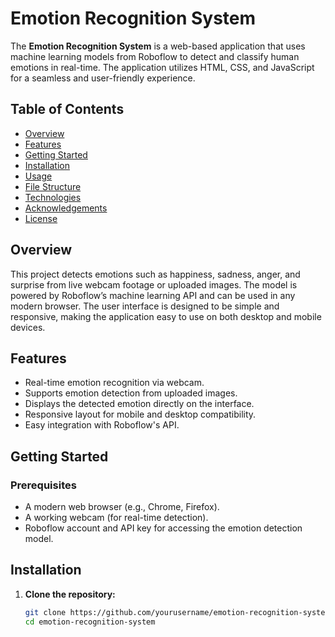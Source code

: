 # Emotion Recognition System

The **Emotion Recognition System** is a web-based application that uses machine learning models from Roboflow to detect and classify human emotions in real-time. The application utilizes HTML, CSS, and JavaScript for a seamless and user-friendly experience.

## Table of Contents

- [Overview](#overview)
- [Features](#features)
- [Getting Started](#getting-started)
- [Installation](#installation)
- [Usage](#usage)
- [File Structure](#file-structure)
- [Technologies](#technologies)
- [Acknowledgements](#acknowledgements)
- [License](#license)

## Overview

This project detects emotions such as happiness, sadness, anger, and surprise from live webcam footage or uploaded images. The model is powered by Roboflow’s machine learning API and can be used in any modern browser. The user interface is designed to be simple and responsive, making the application easy to use on both desktop and mobile devices.

## Features

- Real-time emotion recognition via webcam.
- Supports emotion detection from uploaded images.
- Displays the detected emotion directly on the interface.
- Responsive layout for mobile and desktop compatibility.
- Easy integration with Roboflow's API.

## Getting Started

### Prerequisites

- A modern web browser (e.g., Chrome, Firefox).
- A working webcam (for real-time detection).
- Roboflow account and API key for accessing the emotion detection model.

## Installation

1. **Clone the repository:**

   ```bash
   git clone https://github.com/yourusername/emotion-recognition-system.git
   cd emotion-recognition-system



